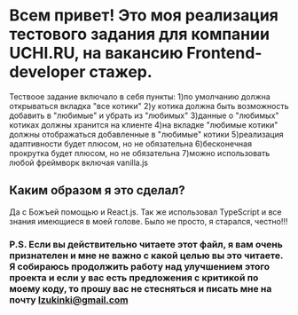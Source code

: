 # Всем привет! Это моя реализация тестового задания для компании UCHI.RU, на вакансию Frontend-developer стажер.

Тествоое задание включало в себя пункты:
1)по умолчанию должна открываться вкладка "все котики"
2)у котика должна быть возможность добавить в "любимые" и убрать из "любимых"
3)данные о "любимых" котиках должны хранится на клиенте
4)на вкладке "любимые котики" должны отображаться добавленные в "любимые" котики
5)реализация адаптивности будет плюсом, но не обязательна
6)бесконечная прокрутка будет плюсом, но не обязательна
7)можно использовать любой фреймворк включая vanilla.js

## Каким образом я это сделал?

Да с Божъей помощью и React.js. Так же использовал TypeScript и все знания имеющиеся в моей голове. Было не просто, я старался, честно!!!

### P.S. Если вы действительно читаете этот файл, я вам очень признателен и мне не важно с какой целью вы это читаете. Я собираюсь продолжить работу над улучшением этого проекта и если у вас есть предложения с критикой по моему коду, то прошу вас не стесняться и писать мне на почту lzukinki@gmail.com
